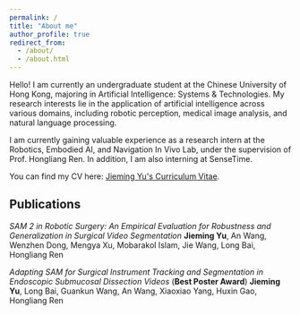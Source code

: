 ```yaml
---
permalink: /
title: "About me"
author_profile: true
redirect_from: 
  - /about/
  - /about.html
---
```


Hello! I am currently an undergraduate student at the Chinese University of Hong Kong, majoring in Artificial Intelligence: Systems & Technologies. My research interests lie in the application of artificial intelligence across various domains, including robotic perception, medical image analysis, and natural language processing.

I am currently gaining valuable experience as a research intern at the Robotics, Embodied AI, and Navigation In Vivo Lab, under the supervision of Prof. Hongliang Ren. In addition, I am also interning at SenseTime.

You can find my CV here: [Jieming Yu's Curriculum Vitae](https://github.com/Irennnne/irennnne.github.io/blob/master/assets/CV_jieming_yu.pdf).


## Publications
_SAM 2 in Robotic Surgery: An Empirical Evaluation for Robustness and Generalization in Surgical Video Segmentation_
**Jieming Yu**, An Wang, Wenzhen Dong, Mengya Xu, Mobarakol Islam, Jie Wang, Long Bai, Hongliang Ren

_Adapting SAM for Surgical Instrument Tracking and Segmentation in Endoscopic Submucosal Dissection Videos_ (**Best Poster Award**)
**Jieming Yu**, Long Bai, Guankun Wang, An Wang, Xiaoxiao Yang, Huxin Gao, Hongliang Ren




